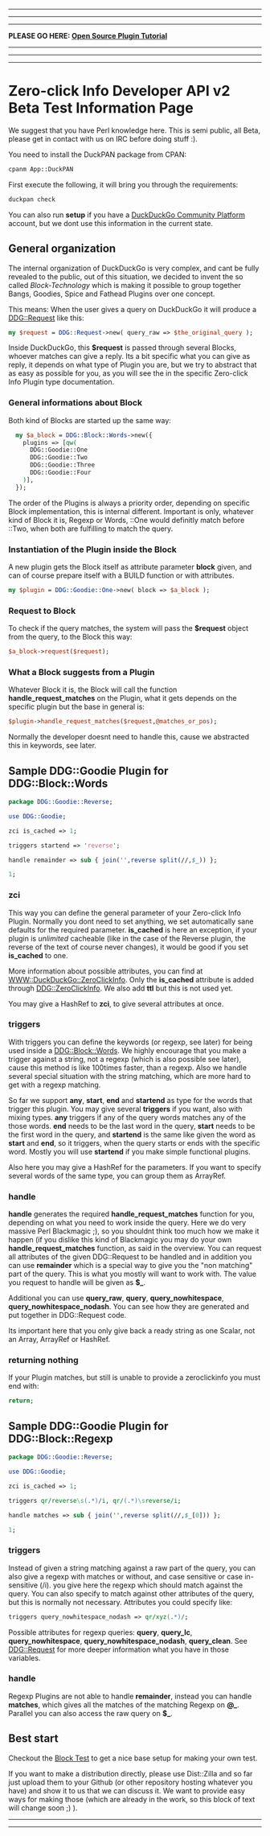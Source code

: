 ***
***
***

**PLEASE GO HERE: [Open Source Plugin Tutorial](https://github.com/duckduckgo/duckduckgo/wiki/Open-Source-Plugin-Tutorial)**

***
***
***

# Zero-click Info Developer API v2 Beta Test Information Page

We suggest that you have Perl knowledge here. This is semi public, all Beta, please get in contact with us on IRC before doing stuff :).

You need to install the DuckPAN package from CPAN:
```sh
cpanm App::DuckPAN
```

First execute the following, it will bring you through the requirements:

```sh
duckpan check
```

You can also run **setup** if you have a [DuckDuckGo Community Platform](https://dukgo.com/) account, but we dont use this information in the current state.

## General organization

The internal organization of DuckDuckGo is very complex, and cant be fully revealed to the public, out of this situation, we decided to invent the so called _Block-Technology_ which is making it possible to group together Bangs, Goodies, Spice and Fathead Plugins over one concept.

This means: When the user gives a query on DuckDuckGo it will produce a [DDG::Request](https://github.com/duckduckgo/duckduckgo/blob/master/lib/DDG/Request.pm) like this:

```perl
my $request = DDG::Request->new( query_raw => $the_original_query );
```

Inside DuckDuckGo, this **$request** is passed through several Blocks, whoever matches can give a reply. Its a bit specific what you can give as reply, it depends on what type of Plugin you are, but we try to abstract that as easy as possible for you, as you will see the in the specific Zero-click Info Plugin type documentation.

### General informations about Block

Both kind of Blocks are started up the same way:

```perl
  my $a_block = DDG::Block::Words->new({
    plugins => [qw(
      DDG::Goodie::One
      DDG::Goodie::Two
      DDG::Goodie::Three
      DDG::Goodie::Four
    )],
  });
```

The order of the Plugins is always a priority order, depending on specific Block implementation, this is internal different. Important is only, whatever kind of Block it is, Regexp or Words, ::One would definitly match before ::Two, when both are fulfilling to match the query. 

### Instantiation of the Plugin inside the Block

A new plugin gets the Block itself as attribute parameter **block** given, and can of course prepare itself with a BUILD function or with attributes. 

```perl
my $plugin = DDG::Goodie::One->new( block => $a_block );
```

### Request to Block

To check if the query matches, the system will pass the **$request** object from the query, to the Block this way:

```perl
$a_block->request($request);
```

### What a Block suggests from a Plugin

Whatever Block it is, the Block will call the function **handle_request_matches** on the Plugin, what it gets depends on the specific plugin but the base in general is:

```perl
$plugin->handle_request_matches($request,@matches_or_pos);
```

Normally the developer doesnt need to handle this, cause we abstracted this in keywords, see later.

## Sample DDG::Goodie Plugin for DDG::Block::Words

```perl
package DDG::Goodie::Reverse;

use DDG::Goodie;

zci is_cached => 1;

triggers startend => 'reverse';

handle remainder => sub { join('',reverse split(//,$_)) };

1;
```

### zci

This way you can define the general parameter of your Zero-click Info Plugin. Normally you dont need to set anything, we set automatically sane defaults for the required parameter. **is_cached** is here an exception, if your plugin is _unlimited_ cacheable (like in the case of the Reverse plugin, the reverse of the text of course never changes), it would be good if you set **is_cached** to one.

More information about possible attributes, you can find at [WWW::DuckDuckGo::ZeroClickInfo](https://metacpan.org/module/WWW::DuckDuckGo::ZeroClickInfo). Only the **is_cached** attribute is added through [DDG::ZeroClickInfo](https://github.com/duckduckgo/duckduckgo/blob/master/lib/DDG/ZeroClickInfo.pm). We also add **ttl** but this is not used yet.

You may give a HashRef to **zci**, to give several attributes at once.

### triggers

With triggers you can define the keywords (or regexp, see later) for being used inside a [DDG::Block::Words](https://github.com/duckduckgo/duckduckgo/blob/master/lib/DDG/Block/Words.pm). We highly encourage that you make a trigger against a string, not a regexp (which is also possible see later), cause this method is like 100times faster, than a regexp. Also we handle several special situation with the string matching, which are more hard to get with a regexp matching.

So far we support **any**, **start**, **end** and **startend** as type for the words that trigger this plugin. You may give several **triggers** if you want, also with mixing types. **any** triggers if any of the query words matches any of the those words. **end** needs to be the last word in the query, **start** needs to be the first word in the query, and **startend** is the same like given the word as **start** and **end**, so it triggers, when the query starts or ends with the specific word. Mostly you will use **startend** if you make simple functional plugins.

Also here you may give a HashRef for the parameters. If you want to specify several words of the same type, you can group them as ArrayRef.

### handle

**handle** generates the required **handle_request_matches** function for you, depending on what you need to work inside the query. Here we do very massive Perl Blackmagic ;), so you shouldnt think too much how we make it happen (if you dislike this kind of Blackmagic you may do your own **handle_request_matches** function, as said in the overview. You can request all attributes of the given DDG::Request to be handled and in addition you can use **remainder** which is a special way to give you the "non matching" part of the query. This is what you mostly will want to work with. The value you request to handle will be given as **$_**.

Additional you can use **query_raw**, **query**, **query_nowhitespace**, **query_nowhitespace_nodash**. You can see how they are generated and put together in DDG::Request code.

Its important here that you only give back a ready string as one Scalar, not an Array, ArrayRef or HashRef.

### returning nothing

If your Plugin matches, but still is unable to provide a zeroclickinfo you must end with:

```perl
return;
```

## Sample DDG::Goodie Plugin for DDG::Block::Regexp

```perl
package DDG::Goodie::Reverse;

use DDG::Goodie;

zci is_cached => 1;

triggers qr/reverse\s(.*)/i, qr/(.*)\sreverse/i;

handle matches => sub { join('',reverse split(//,$_[0])) };

1;
```

### triggers

Instead of given a string matching against a raw part of the query, you can also give a regexp with matches or without, and case sensitive or case in-sensitive (/i). you give here the regexp which should match against the query. You can also specify to match against other attributes of the query, but this is normally not necessary. Attributes you could specify like:

```perl
triggers query_nowhitespace_nodash => qr/xyz(.*)/;
```

Possible attributes for regexp queries: **query**, **query_lc**, **query_nowhitespace**, **query_nowhitespace_nodash**, **query_clean**. See [DDG::Request](https://github.com/duckduckgo/duckduckgo/blob/master/lib/DDG/Request.pm) for more deeper information what you have in those variables.

### handle

Regexp Plugins are not able to handle **remainder**, instead you can handle **matches**, which gives all the matches of the matching Regexp on **@_**. Parallel you can also access the raw query on **$_**.

## Best start

Checkout the [Block Test](https://github.com/duckduckgo/duckduckgo/blob/master/t/35-block.t) to get a nice base setup for making your own test.

If you want to make a distribution directly, please use Dist::Zilla and so far just upload them to your Github (or other repository hosting whatever you have) and show it to us that we can discuss it. We want to provide easy ways for making those (which are already in the work, so this block of text will change soon ;) ).
***

***
